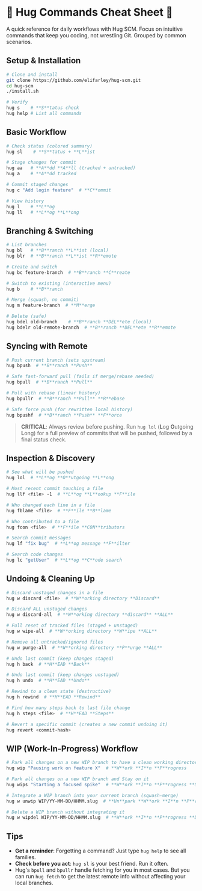 # 🏁 Hug Commands Cheat Sheet 🏁

A quick reference for daily workflows with Hug SCM. Focus on intuitive commands that keep you coding, not wrestling Git. Grouped by common scenarios.

## Setup & Installation
```bash
# Clone and install
git clone https://github.com/elifarley/hug-scm.git
cd hug-scm
./install.sh

# Verify
hug s    # **S**tatus check
hug help # List all commands
```

## Basic Workflow
```bash
# Check status (colored summary)
hug sl    # **S**tatus + **L**ist

# Stage changes for commit
hug aa   # **A**dd **A**ll (tracked + untracked)
hug a    # **A**dd tracked

# Commit staged changes
hug c "Add login feature"  # **C**ommit

# View history
hug l    # **L**og
hug ll   # **L**og **L**ong
```

## Branching & Switching
```bash
# List branches
hug bl   # **B**ranch **L**ist (local)
hug blr  # **B**ranch **L**ist **R**emote

# Create and switch
hug bc feature-branch  # **B**ranch **C**reate

# Switch to existing (interactive menu)
hug b    # **B**ranch

# Merge (squash, no commit)
hug m feature-branch  # **M**erge

# Delete (safe)
hug bdel old-branch    # **B**ranch **DEL**ete (local)
hug bdelr old-remote-branch  # **B**ranch **DEL**ete **R**emote
```

## Syncing with Remote
```bash
# Push current branch (sets upstream)
hug bpush  # **B**ranch **Push**

# Safe fast-forward pull (fails if merge/rebase needed)
hug bpull  # **B**ranch **Pull**

# Pull with rebase (linear history)
hug bpullr  # **B**ranch **Pull** **R**ebase

# Safe force push (for rewritten local history)
hug bpushf  # **B**ranch **Push** **F**orce
```
> **CRITICAL**: Always review before pushing. Run `hug lol` (**L**og **O**utgoing **L**ong) for a full preview of commits that will be pushed, followed by a final status check.

## Inspection & Discovery
```bash
# See what will be pushed
hug lol  # **L**og **O**utgoing **L**ong

# Most recent commit touching a file
hug llf <file> -1  # **L**og **L**ookup **F**ile

# Who changed each line in a file
hug fblame <file>  # **F**ile **B**lame

# Who contributed to a file
hug fcon <file>  # **F**ile **CON**tributors

# Search commit messages
hug lf "fix bug"  # **L**og message **F**ilter

# Search code changes
hug lc "getUser"  # **L**og **C**ode search
```

## Undoing & Cleaning Up
```bash
# Discard unstaged changes in a file
hug w discard <file>  # **W**orking directory **Discard**

# Discard ALL unstaged changes
hug w discard-all  # **W**orking directory **discard** **ALL**

# Full reset of tracked files (staged + unstaged)
hug w wipe-all  # **W**orking directory **W**ipe **ALL**

# Remove all untracked/ignored files
hug w purge-all  # **W**orking directory **P**urge **ALL**

# Undo last commit (keep changes staged)
hug h back  # **H**EAD **Back**

# Undo last commit (keep changes unstaged)
hug h undo  # **H**EAD **Undo**

# Rewind to a clean state (destructive)
hug h rewind  # **H**EAD **Rewind**

# Find how many steps back to last file change
hug h steps <file>  # **H**EAD **Steps**

# Revert a specific commit (creates a new commit undoing it)
hug revert <commit-hash>
```

## WIP (Work-In-Progress) Workflow
```bash
# Park all changes on a new WIP branch to have a clean working directory (free from uncommitted changes)
hug wip "Pausing work on feature X"  # **W**ork **I**n **P**rogress

# Park all changes on a new WIP branch and Stay on it
hug wips "Starting a focused spike"  # **W**ork **I**n **P**rogress **S**tay

# Integrate a WIP branch into your current branch (squash-merge)
hug w unwip WIP/YY-MM-DD/HHMM.slug  # **Un**park **W**ork **I**n **P**rogress

# Delete a WIP branch without integrating it
hug w wipdel WIP/YY-MM-DD/HHMM.slug  # **W**ork **I**n **P**rogress **DEL**ete
```

## Tips
- **Get a reminder**: Forgetting a command? Just type `hug help` to see all families.
- **Check before you act**: `hug sl` is your best friend. Run it often.
- Hug's `bpull` and `bpullr` handle fetching for you in most cases. But you can run `hug fetch` to get the latest remote info without affecting your local branches.
